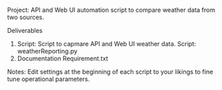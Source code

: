 Project: API and Web UI automation script to compare weather data from two sources.

Deliverables
1. Script: Script to capmare API and Web UI weather data. 
Script:  weatherReporting.py
2. Documentation
Requirement.txt

Notes:
Edit settings at the beginning of each script to your likings to fine tune operational parameters.
